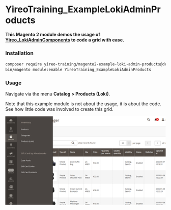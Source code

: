 # YireoTraining_ExampleLokiAdminProducts

**This Magento 2 module demos the usage of [Yireo_LokiAdminComponents](https://github.com/yireo/Yireo_LokiAdminComponents) to code a grid with ease.**

### Installation
```bash
composer require yireo-training/magento2-example-loki-admin-products@dev
bin/magento module:enable YireoTraining_ExampleLokiAdminProducts
```

### Usage
Navigate via the menu **Catalog > Products (Loki)**.

Note that this example module is not about the usage, it is about the code. See how little code was involved to create this grid.

![Screenshot of grid in action](loki-admin-grid-products.png)
